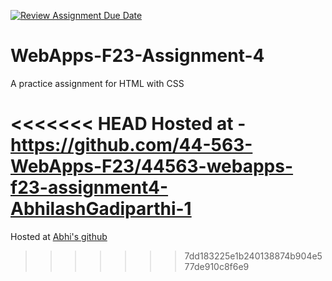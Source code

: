 [![Review Assignment Due Date](https://classroom.github.com/assets/deadline-readme-button-24ddc0f5d75046c5622901739e7c5dd533143b0c8e959d652212380cedb1ea36.svg)](https://classroom.github.com/a/4tKarLeg)
# WebApps-F23-Assignment-4
A practice assignment for HTML with CSS

<<<<<<< HEAD
Hosted at - https://github.com/44-563-WebApps-F23/44563-webapps-f23-assignment4-AbhilashGadiparthi-1
=======
Hosted at <a href="https://github.com/44-563-WebApps-F23/44563-webapps-f23-assignment4-AbhilashGadiparthi-1"> Abhi's github </a>
>>>>>>> 7dd183225e1b240138874b904e577de910c8f6e9
